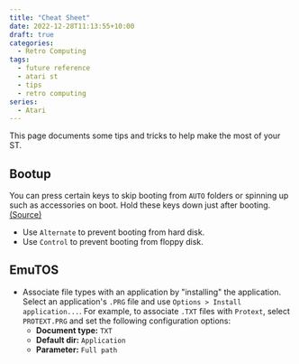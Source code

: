 ```yaml
---
title: "Cheat Sheet"
date: 2022-12-28T11:13:55+10:00
draft: true
categories:
  - Retro Computing
tags:
  - future reference
  - atari st
  - tips
  - retro computing
series:
  - Atari
---
```

This page documents some tips and tricks to help make the most of your ST.

<!--more-->

## Bootup
You can press certain keys to skip booting from `AUTO` folders or spinning up such as accessories on boot. Hold these keys down just after booting. [(Source)](https://www.atari-forum.com/viewtopic.php?p=158889#p158889)
- Use `Alternate` to prevent booting from hard disk.
- Use `Control` to prevent booting from floppy disk.


## EmuTOS
- Associate file types with an application by "installing" the application. Select an application's `.PRG` file and use `Options > Install application...`. For example, to associate `.TXT` files with `Protext`, select `PROTEXT.PRG` and set the following configuration options:
  - **Document type:** `TXT`
  - **Default dir:** `Application`
  - **Parameter:** `Full path`